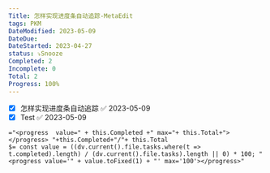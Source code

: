 ```yaml
---
Title: 怎样实现进度条自动追踪-MetaEdit
tags: PKM
DateModified: 2023-05-09
DateDue:
DateStarted: 2023-04-27
status: ⤵️Snooze
Completed: 2
Incomplete: 0
Total: 2
Progress: 100%
---
```


- [x] 怎样实现进度条自动追踪 ✅ 2023-05-09
- [x] Test ✅ 2023-05-09

`="<progress  value=" + this.Completed +" max="+ this.Total+"></progress> "+this.Completed+"/"+ this.Total`  
`$= const value = ((dv.current().file.tasks.where(t => t.completed).length) / (dv.current().file.tasks).length || 0) * 100; "<progress value='" + value.toFixed(1) + "' max='100'></progress>" `
